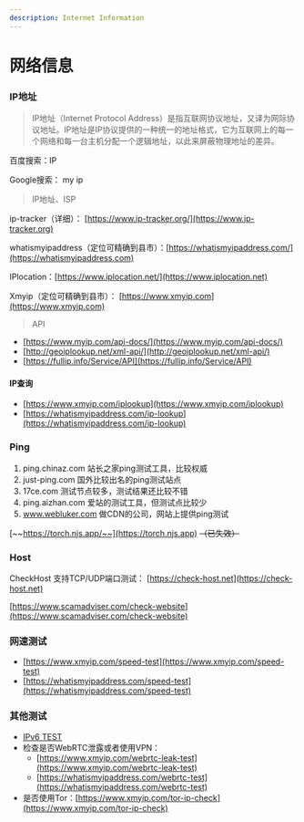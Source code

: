 ```yaml
---
description: Internet Information
---
```


# 网络信息



### IP地址

> IP地址（Internet Protocol Address）是指互联网协议地址，又译为网际协议地址。IP地址是IP协议提供的一种统一的地址格式，它为互联网上的每一个网络和每一台主机分配一个逻辑地址，以此来屏蔽物理地址的差异。

百度搜索：IP

Google搜索： my ip

> IP地址、ISP

ip-tracker（详细）： [https://www.ip-tracker.org/](https://www.ip-tracker.org)

whatismyipaddress（定位可精确到县市）：[https://whatismyipaddress.com/](https://whatismyipaddress.com)

IPlocation：[https://www.iplocation.net/](https://www.iplocation.net)

Xmyip（定位可精确到县市）： [https://www.xmyip.com](https://www.xmyip.com)

> API

* [https://www.myip.com/api-docs/](https://www.myip.com/api-docs/)
* [http://geoiplookup.net/xml-api/](http://geoiplookup.net/xml-api/)
* [https://fullip.info/Service/API](https://fullip.info/Service/API)

#### IP查询

* [https://www.xmyip.com/iplookup](https://www.xmyip.com/iplookup)
* [https://whatismyipaddress.com/ip-lookup](https://whatismyipaddress.com/ip-lookup)

### Ping

1. ping.chinaz.com 站长之家ping测试工具，比较权威
2. just-ping.com 国外比较出名的ping测试站点
3. 17ce.com 测试节点较多，测试结果还比较不错
4. ping.aizhan.com 爱站的测试工具，但测试点比较少
5. www.webluker.com 做CDN的公司，网站上提供ping测试

[~~https://torch.njs.app/~~](https://torch.njs.app) ~~（已失效）~~

### Host

CheckHost 支持TCP/UDP端口测试： [https://check-host.net](https://check-host.net)

[https://www.scamadviser.com/check-website](https://www.scamadviser.com/check-website)

### 网速测试

* [https://www.xmyip.com/speed-test](https://www.xmyip.com/speed-test)
* [https://whatismyipaddress.com/speed-test](https://whatismyipaddress.com/speed-test)

### 其他测试

* [IPv6 TEST](http://test-ipv6.com)
* 检查是否WebRTC泄露或者使用VPN：
  * [https://www.xmyip.com/webrtc-leak-test](https://www.xmyip.com/webrtc-leak-test)
  * [https://whatismyipaddress.com/webrtc-test](https://whatismyipaddress.com/webrtc-test)
* 是否使用Tor：[https://www.xmyip.com/tor-ip-check](https://www.xmyip.com/tor-ip-check)
